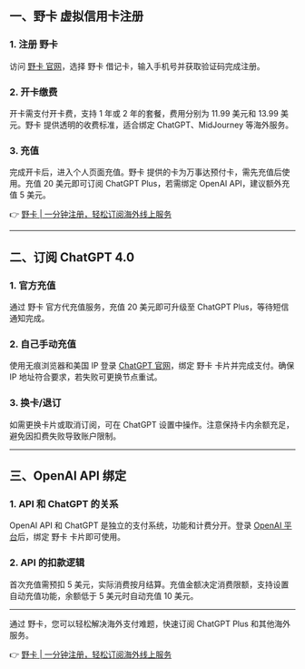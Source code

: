 ## 一、野卡 虚拟信用卡注册

### 1. 注册 野卡

访问 [野卡 官网](https://bit.ly/bewildcard)，选择 野卡 借记卡，输入手机号并获取验证码完成注册。

### 2. 开卡缴费

开卡需支付开卡费，支持 1 年或 2 年的套餐，费用分别为 11.99 美元和 13.99 美元。野卡 提供透明的收费标准，适合绑定 ChatGPT、MidJourney 等海外服务。

### 3. 充值

完成开卡后，进入个人页面充值。野卡 提供的卡为万事达预付卡，需先充值后使用。充值 20 美元即可订阅 ChatGPT Plus，若需绑定 OpenAI API，建议额外充值 5 美元。

👉 [野卡 | 一分钟注册，轻松订阅海外线上服务](https://bit.ly/bewildcard)

---

## 二、订阅 ChatGPT 4.0

### 1. 官方充值

通过 野卡 官方代充值服务，充值 20 美元即可升级至 ChatGPT Plus，等待短信通知完成。

### 2. 自己手动充值

使用无痕浏览器和美国 IP 登录 [ChatGPT 官网](https://chat.openai.com/auth/login)，绑定 野卡 卡片并完成支付。确保 IP 地址符合要求，若失败可更换节点重试。

### 3. 换卡/退订

如需更换卡片或取消订阅，可在 ChatGPT 设置中操作。注意保持卡内余额充足，避免因扣费失败导致账户限制。

---

## 三、OpenAI API 绑定

### 1. API 和 ChatGPT 的关系

OpenAI API 和 ChatGPT 是独立的支付系统，功能和计费分开。登录 [OpenAI 平台](https://platform.openai.com/apps)后，绑定 野卡 卡片即可使用。

### 2. API 的扣款逻辑

首次充值需预扣 5 美元，实际消费按月结算。充值金额决定消费限额，支持设置自动充值功能，余额低于 5 美元时自动充值 10 美元。

---

通过 野卡，您可以轻松解决海外支付难题，快速订阅 ChatGPT Plus 和其他海外服务。

👉 [野卡 | 一分钟注册，轻松订阅海外线上服务](https://bit.ly/bewildcard)